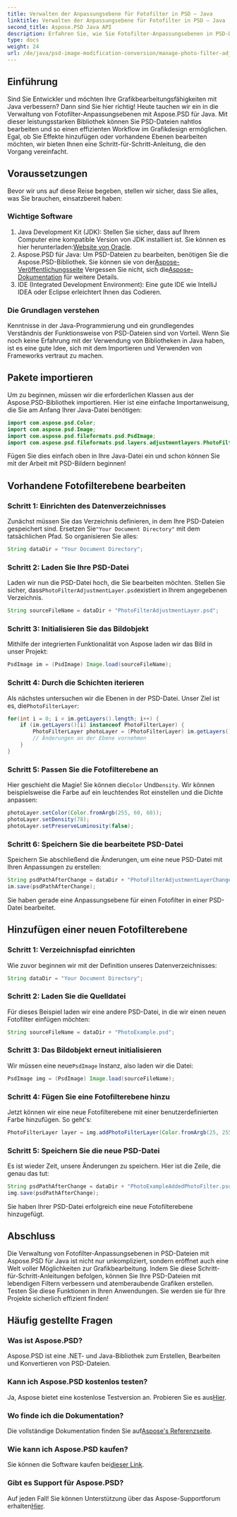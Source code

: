```yaml
---
title: Verwalten der Anpassungsebene für Fotofilter in PSD – Java
linktitle: Verwalten der Anpassungsebene für Fotofilter in PSD – Java
second_title: Aspose.PSD Java API
description: Erfahren Sie, wie Sie Fotofilter-Anpassungsebenen in PSD-Dateien mit Aspose.PSD für Java verwalten. Folgen Sie dieser Anleitung zum mühelosen Bearbeiten und Hinzufügen von Filtern.
type: docs
weight: 24
url: /de/java/psd-image-modification-conversion/manage-photo-filter-adjustment-layer-psd/
---
```

## Einführung
Sind Sie Entwickler und möchten Ihre Grafikbearbeitungsfähigkeiten mit Java verbessern? Dann sind Sie hier richtig! Heute tauchen wir ein in die Verwaltung von Fotofilter-Anpassungsebenen mit Aspose.PSD für Java. Mit dieser leistungsstarken Bibliothek können Sie PSD-Dateien nahtlos bearbeiten und so einen effizienten Workflow im Grafikdesign ermöglichen. Egal, ob Sie Effekte hinzufügen oder vorhandene Ebenen bearbeiten möchten, wir bieten Ihnen eine Schritt-für-Schritt-Anleitung, die den Vorgang vereinfacht.
## Voraussetzungen
Bevor wir uns auf diese Reise begeben, stellen wir sicher, dass Sie alles, was Sie brauchen, einsatzbereit haben:
### Wichtige Software
1.  Java Development Kit (JDK): Stellen Sie sicher, dass auf Ihrem Computer eine kompatible Version von JDK installiert ist. Sie können es hier herunterladen:[Website von Oracle](https://www.oracle.com/java/technologies/javase-jdk11-downloads.html).
2.  Aspose.PSD für Java: Um PSD-Dateien zu bearbeiten, benötigen Sie die Aspose.PSD-Bibliothek. Sie können sie von der[Aspose-Veröffentlichungsseite](https://releases.aspose.com/psd/java/) Vergessen Sie nicht, sich die[Aspose-Dokumentation](https://reference.aspose.com/psd/java/) für weitere Details.
3. IDE (Integrated Development Environment): Eine gute IDE wie IntelliJ IDEA oder Eclipse erleichtert Ihnen das Codieren.
### Die Grundlagen verstehen
Kenntnisse in der Java-Programmierung und ein grundlegendes Verständnis der Funktionsweise von PSD-Dateien sind von Vorteil. Wenn Sie noch keine Erfahrung mit der Verwendung von Bibliotheken in Java haben, ist es eine gute Idee, sich mit dem Importieren und Verwenden von Frameworks vertraut zu machen.
## Pakete importieren
Um zu beginnen, müssen wir die erforderlichen Klassen aus der Aspose.PSD-Bibliothek importieren. Hier ist eine einfache Importanweisung, die Sie am Anfang Ihrer Java-Datei benötigen:
```java
import com.aspose.psd.Color;
import com.aspose.psd.Image;
import com.aspose.psd.fileformats.psd.PsdImage;
import com.aspose.psd.fileformats.psd.layers.adjustmentlayers.PhotoFilterLayer;
```
Fügen Sie dies einfach oben in Ihre Java-Datei ein und schon können Sie mit der Arbeit mit PSD-Bildern beginnen!
## Vorhandene Fotofilterebene bearbeiten
### Schritt 1: Einrichten des Datenverzeichnisses
 Zunächst müssen Sie das Verzeichnis definieren, in dem Ihre PSD-Dateien gespeichert sind. Ersetzen Sie`"Your Document Directory"` mit dem tatsächlichen Pfad. So organisieren Sie alles:
```java
String dataDir = "Your Document Directory";
```
### Schritt 2: Laden Sie Ihre PSD-Datei
 Laden wir nun die PSD-Datei hoch, die Sie bearbeiten möchten. Stellen Sie sicher, dass`PhotoFilterAdjustmentLayer.psd`existiert in Ihrem angegebenen Verzeichnis.
```java
String sourceFileName = dataDir + "PhotoFilterAdjustmentLayer.psd";
```
### Schritt 3: Initialisieren Sie das Bildobjekt
Mithilfe der integrierten Funktionalität von Aspose laden wir das Bild in unser Projekt:
```java
PsdImage im = (PsdImage) Image.load(sourceFileName);
```
### Schritt 4: Durch die Schichten iterieren
 Als nächstes untersuchen wir die Ebenen in der PSD-Datei. Unser Ziel ist es, die`PhotoFilterLayer`:
```java
for(int i = 0; i < im.getLayers().length; i++) {
    if (im.getLayers()[i] instanceof PhotoFilterLayer) {
        PhotoFilterLayer photoLayer = (PhotoFilterLayer) im.getLayers()[i];
        // Änderungen an der Ebene vornehmen
    }
}
```
### Schritt 5: Passen Sie die Fotofilterebene an
 Hier geschieht die Magie! Sie können die`Color` Und`Density`. Wir können beispielsweise die Farbe auf ein leuchtendes Rot einstellen und die Dichte anpassen:
```java
photoLayer.setColor(Color.fromArgb(255, 60, 60));
photoLayer.setDensity(78);
photoLayer.setPreserveLuminosity(false);
```
### Schritt 6: Speichern Sie die bearbeitete PSD-Datei
Speichern Sie abschließend die Änderungen, um eine neue PSD-Datei mit Ihren Anpassungen zu erstellen:
```java
String psdPathAfterChange = dataDir + "PhotoFilterAdjustmentLayerChanged.psd";
im.save(psdPathAfterChange);
```
Sie haben gerade eine Anpassungsebene für einen Fotofilter in einer PSD-Datei bearbeitet.
## Hinzufügen einer neuen Fotofilterebene
### Schritt 1: Verzeichnispfad einrichten
Wie zuvor beginnen wir mit der Definition unseres Datenverzeichnisses:
```java
String dataDir = "Your Document Directory";
```
### Schritt 2: Laden Sie die Quelldatei
Für dieses Beispiel laden wir eine andere PSD-Datei, in die wir einen neuen Fotofilter einfügen möchten:
```java
String sourceFileName = dataDir + "PhotoExample.psd";
```
### Schritt 3: Das Bildobjekt erneut initialisieren
 Wir müssen eine neue`PsdImage` Instanz, also laden wir die Datei:
```java
PsdImage img = (PsdImage) Image.load(sourceFileName);
```
### Schritt 4: Fügen Sie eine Fotofilterebene hinzu
Jetzt können wir eine neue Fotofilterebene mit einer benutzerdefinierten Farbe hinzufügen. So geht's:
```java
PhotoFilterLayer layer = img.addPhotoFilterLayer(Color.fromArgb(25, 255, 35));
```
### Schritt 5: Speichern Sie die neue PSD-Datei
Es ist wieder Zeit, unsere Änderungen zu speichern. Hier ist die Zeile, die genau das tut:
```java
String psdPathAfterChange = dataDir + "PhotoExampleAddedPhotoFilter.psd";
img.save(psdPathAfterChange);
```
Sie haben Ihrer PSD-Datei erfolgreich eine neue Fotofilterebene hinzugefügt.
## Abschluss
Die Verwaltung von Fotofilter-Anpassungsebenen in PSD-Dateien mit Aspose.PSD für Java ist nicht nur unkompliziert, sondern eröffnet auch eine Welt voller Möglichkeiten zur Grafikbearbeitung. Indem Sie diese Schritt-für-Schritt-Anleitungen befolgen, können Sie Ihre PSD-Dateien mit lebendigen Filtern verbessern und atemberaubende Grafiken erstellen. Testen Sie diese Funktionen in Ihren Anwendungen. Sie werden sie für Ihre Projekte sicherlich effizient finden!
## Häufig gestellte Fragen
### Was ist Aspose.PSD?
Aspose.PSD ist eine .NET- und Java-Bibliothek zum Erstellen, Bearbeiten und Konvertieren von PSD-Dateien.
### Kann ich Aspose.PSD kostenlos testen?
 Ja, Aspose bietet eine kostenlose Testversion an. Probieren Sie es aus[Hier](https://releases.aspose.com/).
### Wo finde ich die Dokumentation?
 Die vollständige Dokumentation finden Sie auf[Aspose's Referenzseite](https://reference.aspose.com/psd/java/).
### Wie kann ich Aspose.PSD kaufen?
 Sie können die Software kaufen bei[dieser Link](https://purchase.aspose.com/buy).
### Gibt es Support für Aspose.PSD?
 Auf jeden Fall! Sie können Unterstützung über das Aspose-Supportforum erhalten[Hier](https://forum.aspose.com/c/psd/34).